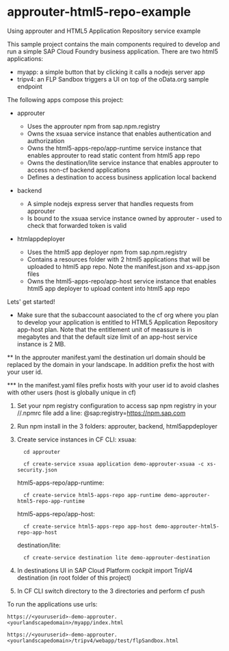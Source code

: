 # approuter-html5-repo-example
Using approuter and HTML5 Application Repository service example

This sample project contains the main components required to develop and run a simple SAP Cloud Foundry business application.
There are two html5 applications:
- myapp: a simple button that by clicking it calls a nodejs server app
- tripv4: an FLP Sandbox triggers a UI on top of the oData.org sample endpoint

The following apps compose this project:
- approuter
  * Uses the approuter npm from sap.npm.registry
  * Owns the xsuaa service instance that enables authentication and authorization
  * Owns the html5-apps-repo/app-runtime service instance that enables approuter to read static content from html5 app repo
  * Owns the destination/lite service instance that enables approuter to access non-cf backend applications 
  * Defines a destination to access business application local backend
  
- backend
  * A simple nodejs express server that handles requests from approuter
  * Is bound to the xsuaa service instance owned by approuter - used to check that forwarded token is valid
  
- htmlappdeployer
  * Uses the html5 app deployer npm from sap.npm.registry
  * Contains a resources folder with 2 html5 applications that will be uploaded to html5 app repo. Note the manifest.json and xs-app.json files
  * Owns the html5-apps-repo/app-host service instance that enables html5 app deployer to upload content into html5 app repo
  
Lets' get started!

* Make sure that the subaccount aasociated to the cf org where you plan to develop your application is entitled to HTML5 Application Repository app-host plan.
  Note that the entitlement unit of meassure is in megabytes and that the default size limit of an app-host service instance is 2 MB.
  
** In the approuter manifest.yaml the destination url domain should be replaced by the domain in your landscape. In addition prefix the host with your user id.

*** In the manifest.yaml files prefix hosts with your user id to avoid clashes with other users (host is globally unique in cf) 

1. Set your npm registry configuration to access sap npm registry
   in your /<user>/.npmrc file add a line: @sap:registry=https://npm.sap.com
   
2. Run npm install in the 3 folders: approuter, backend, html5appdeployer

3. Create service instances in CF CLI:
   xsuaa:
   ```
     cd approuter
   ```
   ```
     cf create-service xsuaa application demo-approuter-xsuaa -c xs-security.json
   ```
    
   html5-apps-repo/app-runtime:
   ```
     cf create-service html5-apps-repo app-runtime demo-approuter-html5-repo-app-runtime
   ```
     
   html5-apps-repo/app-host:
   ```
     cf create-service html5-apps-repo app-host demo-approuter-html5-repo-app-host
   ```
   destination/lite:
   ```
     cf create-service destination lite demo-approuter-destination
   ```
4. In destinations UI in SAP Cloud Platform cockpit import TripV4 destination (in root folder of this project)
     
5. In CF CLI switch directory to the 3 directories and perform cf push

To run the applications use urls:
   ```
   https://<youruserid>-demo-approuter.<yourlandscapedomain>/myapp/index.html
   ```
   ```
   https://<youruserid>-demo-approuter.<yourlandscapedomain>/tripv4/webapp/test/flpSandbox.html
   ```
     
     
